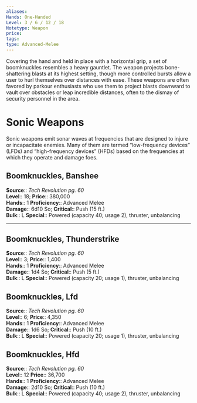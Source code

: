 ```yaml
---
aliases: 
Hands: One-Handed
Level: 3 / 6 / 12 / 18
Notetype: Weapon
price: 
tags: 
type: Advanced-Melee
---
```

Covering the hand and held in place with a horizontal grip, a set of boomknuckles resembles a heavy gauntlet. The weapon projects bone-shattering blasts at its highest setting, though more controlled bursts allow a user to hurl themselves over distances with ease. These weapons are often favored by parkour enthusiasts who use them to project blasts downward to vault over obstacles or leap incredible distances, often to the dismay of security personnel in the area.

# Sonic Weapons

Sonic weapons emit sonar waves at frequencies that are designed to injure or incapacitate enemies. Many of them are termed “low-frequency devices” (LFDs) and “high-frequency devices” (HFDs) based on the frequencies at which they operate and damage foes.  

## Boomknuckles, Banshee

**Source**:: _Tech Revolution pg. 60_  
**Level**:: 18;
**Price**:: 380,000  
**Hands**:: 1
**Proficiency**:: Advanced Melee  
**Damage**:: 6d10 So;
**Critical**:: Push (15 ft.)  
**Bulk**:: L
**Special**:: Powered (capacity 40; usage 2), thruster, unbalancing

---

## Boomknuckles, Thunderstrike

**Source**:: _Tech Revolution pg. 60_  
**Level**:: 3;
**Price**:: 1,400  
**Hands**:: 1
**Proficiency**:: Advanced Melee  
**Damage**:: 1d4 So;
**Critical**:: Push (5 ft.)  
**Bulk**:: L
**Special**:: Powered (capacity 20; usage 1), thruster, unbalancing

## Boomknuckles, Lfd

**Source**:: _Tech Revolution pg. 60_  
**Level**:: 6;
**Price**:: 4,350  
**Hands**:: 1
**Proficiency**:: Advanced Melee  
**Damage**:: 1d6 So;
**Critical**:: Push (10 ft.)  
**Bulk**:: L
**Special**:: Powered (capacity 20; usage 1), thruster, unbalancing

## Boomknuckles, Hfd

**Source**:: _Tech Revolution pg. 60_  
**Level**:: 12
**Price**:: 36,700  
**Hands**:: 1
**Proficiency**:: Advanced Melee  
**Damage**:: 2d10 So;
**Critical**:: Push (10 ft.)  
**Bulk**:: L
**Special**:: Powered (capacity 40; usage 2), thruster, unbalancing
